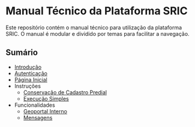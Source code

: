 # Manual Técnico da Plataforma SRIC

Este repositório contém o manual técnico para utilização da plataforma SRIC. O manual é modular e dividido por temas para facilitar a navegação.

## Sumário
- [Introdução](Manual_SRIC/introducao.md)
- [Autenticação](Manual_SRIC/autenticacao.md)
- [Página Inicial](Manual_SRIC/pagina-inicial.md)
- Instruções
  - [Conservação de Cadastro Predial](Manual_SRIC/instrucoes/conservacao.md)
  - [Execução Simples](Manual_SRIC/instrucoes/execucao-simples.md)
- Funcionalidades
  - [Geoportal Interno](Manual_SRIC/Funcionalidades/geoportal.md)
  - [Mensagens](Manual_SRIC/funcionalidades/mensagens.md)
